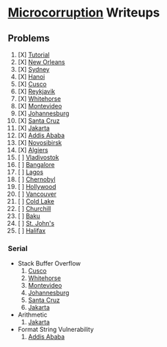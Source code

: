 # [Microcorruption](https://microcorruption.com/) Writeups

## Problems
1. [X] [Tutorial](./Tutorial/readme.md)
2. [X] [New Orleans](./NewOrleans/readme.md)
3. [X] [Sydney](./Sydney/readme.md)
4. [X] [Hanoi](./Hanoi/readme.md)
5. [X] [Cusco](./Cusco/readme.md)
6. [X] [Reykjavik](./Reykjavik/readme.md)
7. [X] [Whitehorse](./Whitehorse/readme.md)
8. [X] [Montevideo](./Montevideo/readme.md)
9. [X] [Johannesburg](./Johannesburg/readme.md)
10. [X] [Santa Cruz](./SantaCruz/readme.md)
11. [X] [Jakarta](./Jakarta/readme.md)
12. [X] [Addis Ababa](./AddisAbaba/readme.md)
13. [X] [Novosibirsk](./Novosibirsk/readme.md)
14. [X] [Algiers](./Algiers/readme.md)
15. [ ] [Vladivostok](./Vladivostok/readme.md)
16. [ ] [Bangalore](./Bangalore/readme.md)
17. [ ] [Lagos](./Lagos/readme.md)
18. [ ] [Chernobyl](./Chernobyl/readme.md)
19. [ ] [Hollywood](./Hollywood/readme.md)
20. [ ] [Vancouver](./Vancouver/readme.md)
21. [ ] [Cold Lake](./ColdLake/readme.md)
22. [ ] [Churchill](./Churchill/readme.md)
23. [ ] [Baku](./Baku/readme.md)
24. [ ] [St. John's](./StJohns/readme.md)
25. [ ] [Halifax](./Halifax/readme.md)

### Serial
- Stack Buffer Overflow
    1. [Cusco](./Cusco)
    2. [Whitehorse](./Whitehorse)
    3. [Montevideo](./Montevideo)
    4. [Johannesburg](./Johannesburg)
    5. [Santa Cruz](./SantaCruz)
    6. [Jakarta](./Jakarta)
- Arithmetic
    1. [Jakarta](./Jakarta)
- Format String Vulnerability
    1. [Addis Ababa](./AddisAbaba)
